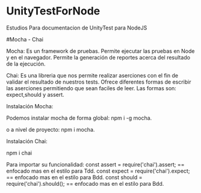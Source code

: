 # UnityTestForNode
Estudios Para documentacion de UnityTest para NodeJS


#Mocha - Chai

Mocha: Es un framework de pruebas. Permite ejecutar las pruebas en Node y en el navegador. Permite la generación de reportes acerca del resultado de la ejecución.

Chai: Es una libreria que nos permite realizar aserciones con el fin de validar el resultado de nuestros tests. Ofrece diferentes formas de escribir las aserciones permitiendo que sean faciles de leer. Las formas son: expect,should y assert.

Instalación Mocha:

Podemos instalar mocha de forma global: npm i -g mocha.

o a nivel de proyecto: npm i mocha.

Instalación Chai:

npm i chai


Para importar su funcionalidad:
const assert = require('chai').assert; == enfocado mas en el estilo para Tdd.
const expect = require('chai').expect; == enfocado mas en el estilo para Bdd.
const should = require('chai').should(); == enfocado mas en el estilo para Bdd.

